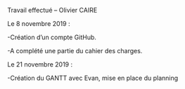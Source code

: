 Travail effectué – Olivier CAIRE

Le 8 novembre 2019 :

-Création d’un compte GitHub.

-A complété une partie du cahier des charges.

Le 21 novembre 2019 :

-Création du GANTT avec Evan, mise en place du planning
